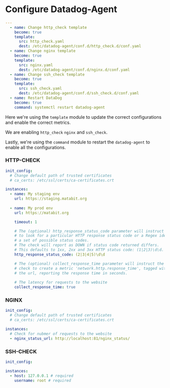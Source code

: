 # Configure Datadog-Agent

```YAML
---
  - name: Change http_check template
    become: true
    template:
      src: http_check.yaml
      dest: /etc/datadog-agent/conf.d/http_check.d/conf.yaml
  - name: Change nginx template
    become: true
    template:
      src: nginx.yaml
      dest: /etc/datadog-agent/conf.d/nginx.d/conf.yaml
  - name: Change ssh_check template
    become: true
    template:
      src: ssh_check.yaml
      dest: /etc/datadog-agent/conf.d/ssh_check.d/conf.yaml
  - name: Restart DataDog
    become: true
    command: systemctl restart datadog-agent
```

Here we're using the `template` module to update the correct configurations and enable the correct metrics.

We are enabling `http_check` `nginx` and `ssh_check`.

Lastly, we're using the `command` module to restart the `datadog-agent` to enable all the configurations.

### HTTP-CHECK
```YAML
init_config:
  # Change default path of trusted certificates
  # ca_certs: /etc/ssl/certs/ca-certificates.crt

instances:
  - name: My staging env
    url: https://staging.matabit.org
  
  - name: My prod env
    url: https://matabit.org

    timeout: 1

    # The (optional) http_response_status_code parameter will instruct the check
    # to look for a particular HTTP response status code or a Regex identifying
    # a set of possible status codes.
    # The check will report as DOWN if status code returned differs.
    # This defaults to 1xx, 2xx and 3xx HTTP status code: (1|2|3)\d\d.
    http_response_status_code: (2|3|4|5)\d\d

    # The (optional) collect_response_time parameter will instruct the
    # check to create a metric 'network.http.response_time', tagged with
    # the url, reporting the response time in seconds.
    
    # The latency for requests to the website
    collect_response_time: true
```

### NGINX
```YAML
init_config:
  # Change default path of trusted certificates
  # ca_certs: /etc/ssl/certs/ca-certificates.crt

instances:
  # Check for nubmer of requests to the website
  - nginx_status_url: http://localhost:81/nginx_status/
```

### SSH-CHECK
```YAML
init_config:

instances:
  - host: 127.0.0.1 # required
    username: root # required
```